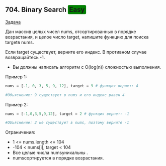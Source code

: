 ## 704. Binary Search <span style="background-color: green; padding: 2px 4px; border-radius: 4px;">Easy</span>  

[Задача](https://leetcode.com/problems/binary-search/description/)

Дан массив целых чисел nums, отсортированных в порядке возрастания, и целое число target, напишите функцию для поиска targetв nums.

Если target существует, верните его индекс. В противном случае возвращайтесь -1.

* Вы должны написать алгоритм с O(log(n)) сложностью выполнения.

Пример 1:

```python
nums = [-1, 0, 3, 5, 9, 12], target = 9 # функция вернет: 4

#Обьяснение: 9 существует в nums и его индекс равен 4
```

Пример 2:
```python
nums = [-1,0,3,5,9,12], target = 2 # функция вернет: -1

#Объяснение: 2 не существует в nums, поэтому верните -1
```

Ограничения:

* 1 <= nums.length <= 104
* -104 < nums[i], target < 104
* Все целые числа numsуникальны .
* numsсортируется в порядке возрастания.